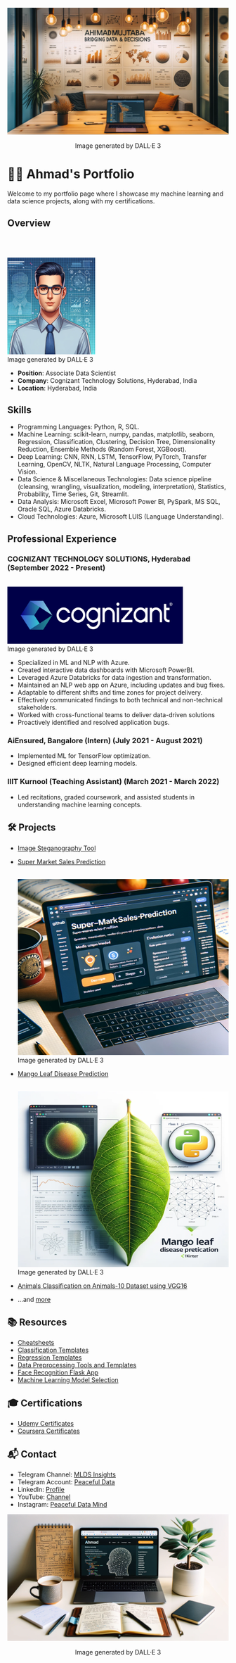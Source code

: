 ![Cover Image](images/Cover.png)
<p align="center">Image generated by DALL·E 3</p>

# 👨‍💼 Ahmad's Portfolio

Welcome to my portfolio page where I showcase my machine learning and data science projects, along with my certifications.

## Overview

<br><br>
<div>
  <img src="images/Profile.png" alt="Profile Picture" width="200" height="220"/>
</div>
Image generated by DALL·E 3


- **Position**: Associate Data Scientist
- **Company**: Cognizant Technology Solutions, Hyderabad, India
- **Location**: Hyderabad, India

## Skills

- Programming Languages: Python, R, SQL.
- Machine Learning: scikit-learn, numpy, pandas, matplotlib, seaborn, Regression, Classification, Clustering, Decision Tree, Dimensionality Reduction, Ensemble Methods (Random Forest, XGBoost).
- Deep Learning: CNN, RNN, LSTM, TensorFlow, PyTorch, Transfer Learning, OpenCV, NLTK, Natural Language Processing, Computer Vision.
- Data Science & Miscellaneous Technologies: Data science pipeline (cleansing, wrangling, visualization, modeling, interpretation), Statistics, Probability, Time Series, Git, Streamlit.
- Data Analysis: Microsoft Excel, Microsoft Power BI, PySpark, MS SQL, Oracle SQL, Azure Databricks.
- Cloud Technologies: Azure, Microsoft LUIS (Language Understanding).

## Professional Experience

### COGNIZANT TECHNOLOGY SOLUTIONS, Hyderabad  (September 2022 - Present)
<br>
<div>
  <img src="images/Cognizant.jpg" alt="Cognizant Logo" width="400" height="130"/>
</div>
Image generated by DALL·E 3
<br>

- Specialized in ML and NLP with Azure.
- Created interactive data dashboards with Microsoft PowerBI.
- Leveraged Azure Databricks for data ingestion and transformation.
- Maintained an NLP web app on Azure, including updates and bug fixes.
- Adaptable to different shifts and time zones for project delivery.
- Effectively communicated findings to both technical and non-technical stakeholders.
- Worked with cross-functional teams to deliver data-driven solutions
- Proactively identified and resolved application bugs.

### AiEnsured, Bangalore (Intern) (July 2021 - August 2021)
- Implemented ML for TensorFlow optimization.
- Designed efficient deep learning models.

### IIIT Kurnool (Teaching Assistant) (March 2021 - March 2022)
- Led recitations, graded coursework, and assisted students in understanding machine learning concepts.

## 🛠️ Projects

- [Image Steganography Tool](https://github.com/pypi-ahmad/Image-Steganography-Tool)
  
- [Super Market Sales Prediction](https://github.com/pypi-ahmad/Super-Market-Sales-Prediction)
  <br><br>
  <div>
    <img src="images/Supermarket.png" alt="Supermarket Thumbnail" width="500" height="400"/>
  </div>
  Image generated by DALL·E 3

- [Mango Leaf Disease Prediction](https://github.com/pypi-ahmad/Mango-Leaf-Disease-Prediction)
  <br><br>
  <div>
    <img src="images/Mango.png" alt="Mango Thumbnail" width="500" height="400"/>
  </div>
  Image generated by DALL·E 3
  
- [Animals Classification on Animals-10 Dataset using VGG16](https://github.com/pypi-ahmad/Animals-Classification-on-Animals-10-Dataset-using-VGG16)

- ...and [more](https://github.com/pypi-ahmad?tab=repositories)

## 📚 Resources

- [Cheatsheets](https://github.com/pypi-ahmad/Cheatsheets)
- [Classification Templates](https://github.com/pypi-ahmad/Classification-Templates)
- [Regression Templates](https://github.com/pypi-ahmad/Regression-Templates)
- [Data Preprocessing Tools and Templates](https://github.com/pypi-ahmad/Data-Preprocessing-Tools-and-Templates)
- [Face Recognition Flask App](https://github.com/pypi-ahmad/FaceRecognition_Flask)
- [Machine Learning Model Selection](https://github.com/pypi-ahmad/Machine-Learning-Model-Selection)

## 🎓 Certifications

- [Udemy Certificates](https://github.com/pypi-ahmad/Udemy-Certificates)
- [Coursera Certificates](https://github.com/pypi-ahmad/Coursera-Certificates)

## 📬 Contact

- Telegram Channel: [MLDS Insights](https://t.me/MLDSInsights)
- Telegram Account: [Peaceful Data](https://t.me/peacefuldata)
- LinkedIn: [Profile](https://www.linkedin.com/in/ahmad-iiitk/)
- YouTube: [Channel](https://www.youtube.com/channel/UC38wvN6ZalnJAKjel48i18w)
- Instagram: [Peaceful Data Mind](https://www.instagram.com/peacefuldatamind/)

![Image 1](images/1.png)
<p align="center">Image generated by DALL·E 3</p>
